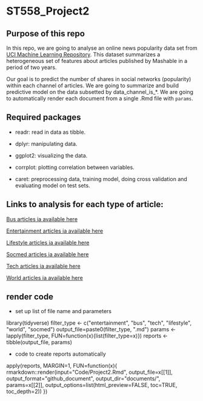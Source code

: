 # ST558_Project2

## Purpose of this repo

In this repo, we are going to analyse an online news popularity data set from [UCI Machine Learning Repository](https://archive.ics.uci.edu/ml/datasets/Online+News+Popularity). This dataset summarizes a heterogeneous set of features about articles published by Mashable in a period of two years. 

Our goal is to predict the number of shares in social networks (popularity) within each channel of articles. We are going to summarize and build predictive model on the data subsetted by data_channel_is_*. We are going to automatically render each document from a single .Rmd file with `params`. 

## Required packages

* readr: read in data as tibble.

* dplyr: manipulating data.

* ggplot2: visualizing the data.

* corrplot: plotting correlation between variables.

* caret: preprocessing data, training model, doing cross validation and evaluating model on test sets. 

## Links to analysis for each type of article:

[Bus articles ia available here](documents/bus.html)

[Entertainment articles ia available here](documents/entertainment.html)

[Lifestyle articles ia available here](documents/lifestyle.html)

[Socmed articles ia available here](documents/socmed.html)

[Tech articles ia available here](documents/tech.html)

[World articles ia available here](documents/world.html)

## render code

* set up list of file name and parameters

library(tidyverse)
filter_type <- c("entertainment", "bus", "tech", "lifestyle", "world", "socmed")
output_file=paste0(filter_type, ".md")
params <- lapply(filter_type, FUN=function(x){list(filter_type=x)})
reports <- tibble(output_file, params)

* code to create reports automatically 


apply(reports, MARGIN=1, FUN=function(x){
rmarkdown::render(input="Code/Project2.Rmd", output_file=x[[1]], output_format="github_document", output_dir="documents/", params=x[[2]], output_options=list(html_preview=FALSE, toc=TRUE, toc_depth=2))
})